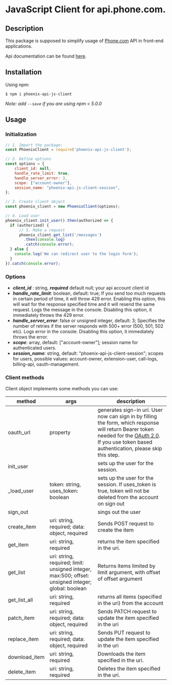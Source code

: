 
# JavaScript Client for api.phone.com.

## Description

This package is supposed to simplify usage of [Phone.com](https://www.phone.com/) API in front-end applications.

Api documentation can be found [here](https://apidocs.phone.com/).

## Installation

Using npm:
```shell
$ npm i phoenix-api-js-client
```
_Note: add  `--save` if you are using npm < 5.0.0_

## Usage

### Initialization

```javascript
// 1. Import the package:
const PhoenixClient = require('phoenix-api-js-client');

// 2. Define options
const options = {
    client_id: null,
    handle_rate_limit: true,
    handle_server_error: 3,
    scope: ["account-owner"],
    session_name: "phoenix-api-js-client-session",
};

// 3. Create client object
const phoenix_client = new PhoenixClient(options);

// 4. Load user
phoenix_client.init_user().then(authorized => {
  if (authorized) {
      // 5. Make a request
      phoenix_client.get_list('/messages')
        .then(console.log)
        .catch(console.error);
  } else {
    console.log('We can redirect user to the login form');
  }
}).catch(console.error);
```

### Options

- ***client_id*** : string,  ***required*** default null; your api account client id
- ***handle_rate_limit***: boolean, default: true; If you send too much requests in certain period of time, it will throw 429 error. Enabling this option, this will wait for the response specified time and it will resend the same request. Logs the message in the console. Disabling this option, it immediately throws the 429 error.
- ***handle_server_error***: false or unsigned integer, default: 3; Specifies the number of retries if the server responds with 500+ error (500, 501, 502 etc). Logs error in the console.  Disabling this option, it immediately throws the error.
- ***scope***: array, default: ["account-owner"]; session name for authenticated users.
- ***session_name***: string, default: "phoenix-api-js-client-session"; scopes for users, possible values: account-owner, extension-user, call-logs, billing-api, oauth-management.

### Client methods

Client object implements some methods you can use:

| method | args | description |
|--|--|--|
| oauth_url | property | generates sign-in uri. User now can sign in by filling the form, which response will return Bearer token needed for the [OAuth 2.0](https://tools.ietf.org/html/rfc6749). If you use token based authentication, please skip this step.
| init_user |  | sets up the user for the session.
| _load_user | token: string, uses_token: boolean | sets up the user for the session. If uses_token is true, token will not be deleted from the account on sign out
| sign_out |  | sings out the user
| create_item | uri: string, required; data: object, required | Sends POST request to create the item
| get_item | uri: string, required | returns the item specified in the uri.
| get_list | uri: string, required; limit: unsigned integer, max:500; offset: unsigned integer; global: boolean |  Returns items limited by limit argument, with offset of offset argument
| get_list_all | uri: string, required | returns all items (specified in the uri) from the account
| patch_item | uri: string, required; data: object, required | Sends PATCH request to update the item specified in the uri
| replace_item | uri: string, required; data: object, required | Sends PUT request to update the item specified in the uri
| download_item | uri: string, required | Downloads the item specified in the uri. 
| delete_item | uri: string, required | Deletes the item specified in the uri. 
